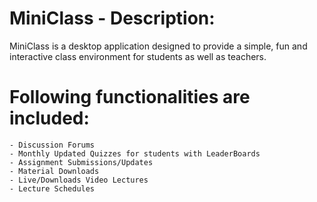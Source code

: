 # MiniClass - Description:
MiniClass is a desktop application designed to provide a simple, fun and interactive class environment for students as well as teachers.

# Following functionalities are included:
    - Discussion Forums
    - Monthly Updated Quizzes for students with LeaderBoards
    - Assignment Submissions/Updates
    - Material Downloads
    - Live/Downloads Video Lectures
    - Lecture Schedules
